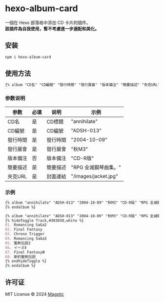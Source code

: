 # hexo-album-card

一個在 Hexo 部落格中添加 CD 卡片的插件。
<br>
**該插件為自我使用，暫不考慮進一步適配和美化。**

## 安装

```bash
npm i hexo-album-card
```

## 使用方法

```markdown
{% album "CD名" "CD編號" "發行時間" "發行展會" "版本備注" "簡要描述" "夾克URL" %}{% endalbum %}
```

### 参数说明

| 参数 | 必填 | 说明 | 示例 |
|------|------|------|------|
| CD名 | 是 | CD標題 | "annihilate" |
| CD編號 | 是 | CD編號 | "ADSH-013" |
| 發行時間 | 是 | 發行時間 | "2004-10-09" |
| 發行展會 | 是 | 發行展會 | "秋M3" |
| 版本備注 | 否 | 版本備注 | "CD-R版" |
| 簡要描述 | 是 | 簡要描述 | "RPG 全滅鋼琴曲集。" |
| 夾克URL | 是 | 封面連結 | "/images/jacket.jpg" |

### 示例

```markdown
{% album "annihilate" "ADSH-013" "2004-10-09" "秋M3" "CD-R版" "RPG 全滅鋼琴曲集。" "/images/jacket.jpg" %}
{% endalbum %}
```

```markdown
{% album "annihilate" "ADSH-013" "2004-10-09" "秋M3" "CD-R版" "RPG 全滅鋼琴曲集。" "/images/jacket.jpg" %}
{% hideToggle Track,#303030,white %}
01. Romancing SaGa2
02. Final Fantasy
03. Chrono Trigger
04. Romancing SaGa3
05. 聖剣伝説2
06. イースⅡ
07. Final FantasyⅢ
08. 新約聖剣伝説
{% endhideToggle %}
{% endalbum %}
```

## 许可证

MIT License © 2024 [Magstic](https://github.com/magstic)
```